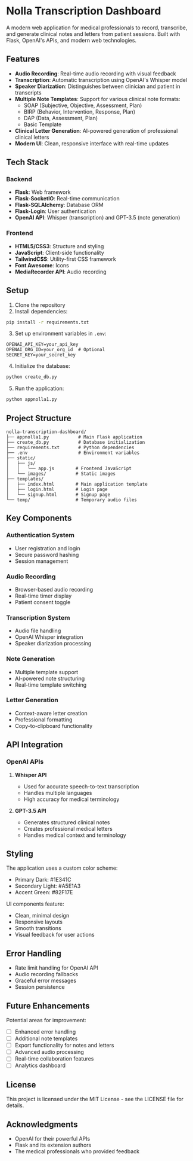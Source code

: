 # Nolla Transcription Dashboard

A modern web application for medical professionals to record, transcribe, and generate clinical notes and letters from patient sessions. Built with Flask, OpenAI's APIs, and modern web technologies.

## Features

- **Audio Recording**: Real-time audio recording with visual feedback
- **Transcription**: Automatic transcription using OpenAI's Whisper model
- **Speaker Diarization**: Distinguishes between clinician and patient in transcripts
- **Multiple Note Templates**: Support for various clinical note formats:
  - SOAP (Subjective, Objective, Assessment, Plan)
  - BIRP (Behavior, Intervention, Response, Plan)
  - DAP (Data, Assessment, Plan)
  - Basic Template
- **Clinical Letter Generation**: AI-powered generation of professional clinical letters
- **Modern UI**: Clean, responsive interface with real-time updates

## Tech Stack

### Backend
- **Flask**: Web framework
- **Flask-SocketIO**: Real-time communication
- **Flask-SQLAlchemy**: Database ORM
- **Flask-Login**: User authentication
- **OpenAI API**: Whisper (transcription) and GPT-3.5 (note generation)

### Frontend
- **HTML5/CSS3**: Structure and styling
- **JavaScript**: Client-side functionality
- **TailwindCSS**: Utility-first CSS framework
- **Font Awesome**: Icons
- **MediaRecorder API**: Audio recording

## Setup

1. Clone the repository
2. Install dependencies:
```bash
pip install -r requirements.txt
```

3. Set up environment variables in `.env`:
```env
OPENAI_API_KEY=your_api_key
OPENAI_ORG_ID=your_org_id  # Optional
SECRET_KEY=your_secret_key
```

4. Initialize the database:
```bash
python create_db.py
```

5. Run the application:
```bash
python appnolla1.py
```

## Project Structure

```
nolla-transcription-dashboard/
├── appnolla1.py           # Main Flask application
├── create_db.py           # Database initialization
├── requirements.txt       # Python dependencies
├── .env                   # Environment variables
├── static/
│   ├── js/
│   │   └── app.js        # Frontend JavaScript
│   └── images/           # Static images
├── templates/
│   ├── index.html        # Main application template
│   ├── login.html        # Login page
│   └── signup.html       # Signup page
└── temp/                 # Temporary audio files
```

## Key Components

### Authentication System
- User registration and login
- Secure password hashing
- Session management

### Audio Recording
- Browser-based audio recording
- Real-time timer display
- Patient consent toggle

### Transcription System
- Audio file handling
- OpenAI Whisper integration
- Speaker diarization processing

### Note Generation
- Multiple template support
- AI-powered note structuring
- Real-time template switching

### Letter Generation
- Context-aware letter creation
- Professional formatting
- Copy-to-clipboard functionality

## API Integration

### OpenAI APIs
1. **Whisper API**
   - Used for accurate speech-to-text transcription
   - Handles multiple languages
   - High accuracy for medical terminology

2. **GPT-3.5 API**
   - Generates structured clinical notes
   - Creates professional medical letters
   - Handles medical context and terminology

## Styling

The application uses a custom color scheme:
- Primary Dark: #1E341C
- Secondary Light: #A5E1A3
- Accent Green: #82F17E

UI components feature:
- Clean, minimal design
- Responsive layouts
- Smooth transitions
- Visual feedback for user actions

## Error Handling

- Rate limit handling for OpenAI API
- Audio recording fallbacks
- Graceful error messages
- Session persistence

## Future Enhancements

Potential areas for improvement:
- [ ] Enhanced error handling
- [ ] Additional note templates
- [ ] Export functionality for notes and letters
- [ ] Advanced audio processing
- [ ] Real-time collaboration features
- [ ] Analytics dashboard

## License

This project is licensed under the MIT License - see the LICENSE file for details.

## Acknowledgments

- OpenAI for their powerful APIs
- Flask and its extension authors
- The medical professionals who provided feedback
